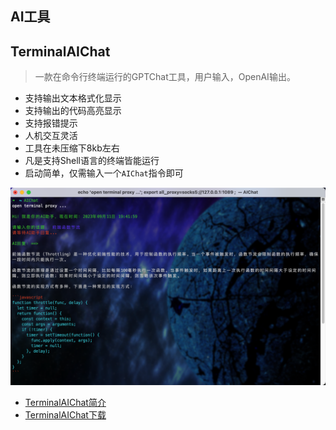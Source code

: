 ## AI工具

## TerminalAIChat

> 一款在命令行终端运行的GPTChat工具，用户输入，OpenAI输出。
- 支持输出文本格式化显示
- 支持输出的代码高亮显示
- 支持报错提示
- 人机交互灵活
- 工具在未压缩下8kb左右
- 凡是支持Shell语言的终端皆能运行
- 启动简单，仅需输入一个`AIChat`指令即可

![tool-short-view](./TerminalAIChat/images/tool-short-view.png)

- [TerminalAIChat简介](./TerminalAIChat/README.md)
- [TerminalAIChat下载](./TerminalAIChat)
